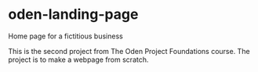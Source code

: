 # oden-landing-page
Home page for a fictitious business

This is the second project from The Oden Project Foundations course.  The project is to make a webpage from scratch.

